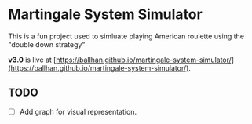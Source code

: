 # Martingale System Simulator

This is a fun project used to simluate playing American roulette using the "double down strategy"

**v3.0** is live at [https://ballhan.github.io/martingale-system-simulator/](https://ballhan.github.io/martingale-system-simulator/).

## TODO
- [ ] Add graph for visual representation.
